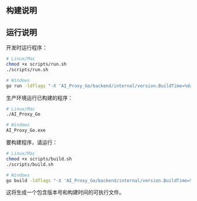 ## 构建说明

## 运行说明

开发时运行程序：

```bash
# Linux/Mac
chmod +x scripts/run.sh
./scripts/run.sh

# Windows
go run -ldflags "-X 'AI_Proxy_Go/backend/internal/version.BuildTime=%date% %time%'" backend/cmd/main.go
```

生产环境运行已构建的程序：

```bash
# Linux/Mac
./AI_Proxy_Go

# Windows
AI_Proxy_Go.exe
```

要构建程序，请运行：

```bash
# Linux/Mac
chmod +x scripts/build.sh
./scripts/build.sh

# Windows
go build -ldflags "-X 'AI_Proxy_Go/backend/internal/version.BuildTime=%date% %time%'" -o AI_Proxy_Go.exe backend/cmd/main.go
```

这将生成一个包含版本号和构建时间的可执行文件。 